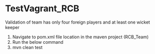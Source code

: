 # TestVagrant_RCB
Validation of team has only four foreign players and at least one wicket keeper


1. Navigate to pom.xml file location in the maven project (RCB_Team)
2. Run the below command
3. mvn clean test
